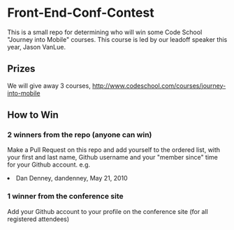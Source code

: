 Front-End-Conf-Contest
======================

This is a small repo for determining who will win some Code School "Journey into Mobile" courses. This course is led by our leadoff speaker this year, Jason VanLue. 

## Prizes

We will give away 3 courses, http://www.codeschool.com/courses/journey-into-mobile

## How to Win

### 2 winners from the repo (anyone can win)

Make a Pull Request on this repo and add yourself to the ordered list, with your first and last name, Github username and your "member since" time for your Github account.
e.g. <li>Dan Denney, dandenney, May 21, 2010

### 1 winner from the conference site

Add your Github account to your profile on the conference site (for all registered attendees)